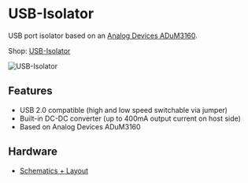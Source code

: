 # USB-Isolator
USB port isolator based on an [Analog Devices ADuM3160](http://www.analog.com/en/interface-isolation/digital-isolators/adum3160/products/product.html).

Shop: [USB-Isolator](http://www.watterott.com/en/USB-Isolator)

![USB-Isolator](https://raw.github.com/watterott/USB-Isolator/master/img/usb-isolator.jpg)


## Features
* USB 2.0 compatible (high and low speed switchable via jumper)
* Built-in DC-DC converter (up to 400mA output current on host side)
* Based on Analog Devices ADuM3160


## Hardware
* [Schematics + Layout](https://github.com/watterott/USB-Isolator/tree/master/pcb)
